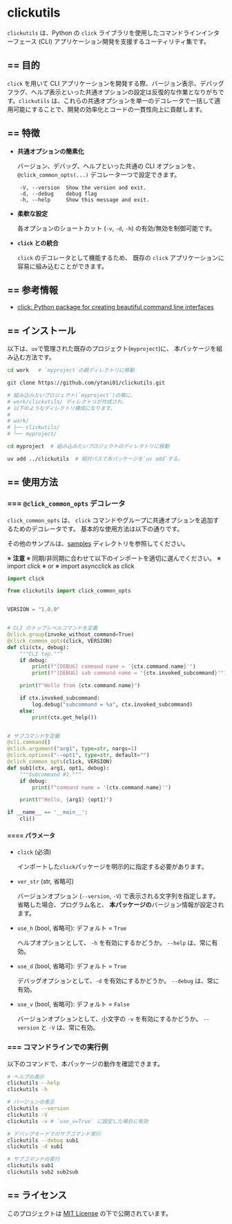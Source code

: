 # clickutils

`clickutils` は、Python の `click` ライブラリを使用したコマンドラインインターフェース (CLI) アプリケーション開発を支援するユーティリティ集です。


## == 目的

`click` を用いて CLI アプリケーションを開発する際、バージョン表示、デバッグフラグ、ヘルプ表示といった共通オプションの設定は反復的な作業となりがちです。`clickutils` は、これらの共通オプションを単一のデコレータで一括して適用可能にすることで、開発の効率化とコードの一貫性向上に貢献します。


## == 特徴

- **共通オプションの簡素化**

  バージョン、デバッグ、ヘルプといった共通の CLI オプションを、
  `@click_common_opts(...)` デコレータ一つで設定できます。

``` text
    -V, --version  Show the version and exit.
    -d, --debug    debug flag
    -h, --help     Show this message and exit.
```

- **柔軟な設定**

  各オプションのショートカット (`-v`, `-d`, `-h`) の有効/無効を制御可能です。

- **`click` との統合**

  `click` のデコレータとして機能するため、
  既存の `click` アプリケーションに容易に組み込むことができます。


## == 参考情報

- [click: Python package for creating beautiful command line interfaces](https://github.com/pallets/click)


## == インストール

以下は、`uv`で管理された既存のプロジェクト(`myproject`)に、
本パッケージを組み込む方法です。

```bash
cd work   # `myproject`の親ディレクトリに移動

git clone https://github.com/ytani01/clickutils.git

# 組み込みたいプロジェクト(`myproject`)の隣に、
# work/clickutils/ ディレクトリが作成され、
# 以下のようなディレクトリ構成になります。
# 
# work/
# ├── clickutils/
# └── myproject/

cd myproject  # 組み込みたいプロジェクトのディレクトリに移動

uv add ../clickutils  # 相対パスで本パッケージを`uv add`する。
```


## == 使用方法

### === `@click_common_opts` デコレータ

`click_common_opts` は、
`click` コマンドやグループに共通オプションを追加するためのデコレータです。
基本的な使用方法は以下の通りです。

その他のサンプルは、[samples](samples/) ディレクトリを参照してください。

※ **注意**
※ 同期/非同期に合わせて以下のインポートを適切に選んでください。
※   import click
※     or
※   import asyncclick as click

```python
import click

from clickutils import click_common_opts


VERSION = "1.0.0"


# CLI のトップレベルコマンドを定義
@click.group(invoke_without_command=True)
@click_common_opts(click, VERSION)
def cli(ctx, debug):
    """CLI top."""
    if debug:
        print(f"[DEBUG] command name = '{ctx.command.name}'")
        print(f"[DEBUG] sub command name = '{ctx.invoked_subcommand}'")

    print(f"Hello from {ctx.command.name}")

    if ctx.invoked_subcommand:
        log.debug("subcommand = %a", ctx.invoked_subcommand)
    else:
        print(ctx.get_help())


# サブコマンドを定義
@cli.command()
@click.argument("arg1", type=str, nargs=1)
@click.options("--opt1", type=str, default="")
@click_common_opts(click, VERSION)
def sub1(ctx, arg1, opt1, debug):
    """Subcommand #1."""
    if debug:
        print(f"command name = '{ctx.command.name}'")

    print(f"Hello, {arg1} {opt1}")

if __name__ == '__main__':
    cli()
```


#### ==== パラメータ

- `click` (必須)

   インポートした`click`パッケージを明示的に指定する必要があります。

- `ver_str` (str, 省略可)

  バージョンオプション (`--version`, `-V`) で表示される文字列を指定します。
  省略した場合、プログラム名と、
  **本パッケージの**バージョン情報が設定されます。

- `use_h` (bool, 省略可): デフォルト = `True`

  ヘルプオプションとして、 `-h` を有効にするかどうか。
  `--help` は、常に有効。

- `use_d` (bool, 省略可): デフォルト = `True`

  デバッグオプションとして、`-d` を有効にするかどうか。
  `--debug` は、常に有効。

- `use_v` (bool, 省略可): デフォルト = `False`

  バージョンオプションとして、小文字の `-v` を有効にするかどうか。
  `--version` と `-V` は、常に有効。


### === コマンドラインでの実行例

以下のコマンドで、本パッケージの動作を確認できます。

```bash
# ヘルプの表示
clickutils --help
clickutils -h

# バージョンの表示
clickutils --version
clickutils -V
clickutils -v # `use_v=True` に設定した場合に有効

# デバッグモードでのサブコマンド実行
clickutils --debug sub1
clickutils -d sub1

# サブコマンドの実行
clickutils sub1
clickutils sub2 sub2sub
```


## == ライセンス

このプロジェクトは [MIT License](LICENCE) の下で公開されています。
